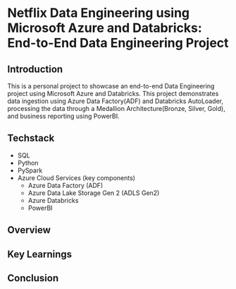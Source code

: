 # Netflix Data Engineering using Microsoft Azure and Databricks: End-to-End Data Engineering Project
## Introduction
This is a personal project to showcase an end-to-end Data Engineering project using Microsoft Azure and Databricks. This project demonstrates data ingestion using Azure Data Factory(ADF) and Databricks AutoLoader, processing the data through a Medallion Architecture(Bronze, Silver, Gold), and business reporting using PowerBI.
## Techstack
* SQL
* Python
* PySpark
* Azure Cloud Services (key components)
  * Azure Data Factory (ADF)
  * Azure Data Lake Storage Gen 2 (ADLS Gen2)
  * Azure Databricks
  * PowerBI
## Overview
## Key Learnings
## Conclusion
